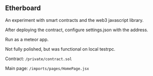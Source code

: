 ## Etherboard

An experiment with smart contracts and the web3 javascript library.

After deploying the contract, configure settings.json with the address.

Run as a meteor app.

Not fully polished, but was functional on local testrpc.

Contract: ```/private/contract.sol```

Main page: ```/imports/pages/HomePage.jsx```
